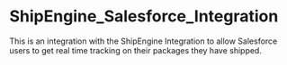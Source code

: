 # ShipEngine_Salesforce_Integration
This is an integration with the ShipEngine Integration to allow Salesforce users to get real time tracking on their packages they have shipped.
